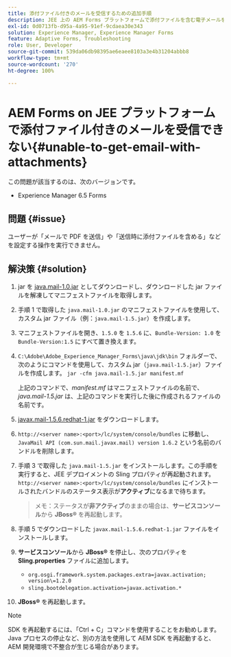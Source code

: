 ```yaml
---
title: 添付ファイル付きのメールを受信するための追加手順
description: JEE 上の AEM Forms プラットフォームで添付ファイルを含む電子メールを取得できない場合のエラーの修正方法を説明します。
exl-id: 0d0713fb-d95a-4a95-91ef-9cdaea30e343
solution: Experience Manager, Experience Manager Forms
feature: Adaptive Forms, Troubleshooting
role: User, Developer
source-git-commit: 539da06db98395ae6eaee8103a3e4b31204abbb8
workflow-type: tm+mt
source-wordcount: '270'
ht-degree: 100%

---
```


# AEM Forms on JEE プラットフォームで添付ファイル付きのメールを受信できない{#unable-to-get-email-with-attachments}

この問題が該当するのは、次のバージョンです。

* Experience Manager 6.5 Forms

## 問題 {#issue}

ユーザーが「メールで PDF を送信」や「送信時に添付ファイルを含める」などを設定する操作を実行できません。

## 解決策 {#solution}

1. jar を [java.mail-1.0.jar](/help/forms/using/java.mail-1.0.jar) としてダウンロードし、ダウンロードした jar ファイルを解凍してマニフェストファイルを取得します。

1. 手順 1 で取得した `java.mail-1.0.jar` のマニフェストファイルを使用して、カスタム jar ファイル（例：`java.mail-1.5.jar`）を作成します。

1. マニフェストファイルを開き、`1.5.0` を `1.5.6` に、`Bundle-Version: 1.0` を `Bundle-Version:1.5` にすべて置き換えます。

1. `C:\Adobe\Adobe_Experience_Manager_Forms\java\jdk\bin` フォルダーで、次のようにコマンドを使用して、カスタム jar（`java.mail-1.5.jar`）ファイルを作成します。
   `jar -cfm java.mail-1.5.jar manifest.mf`

   上記のコマンドで、*manifest.mf* はマニフェストファイルの名前で、*java.mail-1.5.jar* は、上記のコマンドを実行した後に作成されるファイルの名前です。

1. [javax.mail-1.5.6.redhat-1.jar](https://mvnrepository.com/artifact/com.sun.mail/javax.mail/1.5.6.redhat-1) をダウンロードします。

1. `http://<server name>:<port>/lc/system/console/bundles` に移動し、`JavaMail API (com.sun.mail.javax.mail) version 1.6.2` という名前のバンドルを削除します。

1. 手順 3 で取得した `java.mail-1.5.jar` をインストールします。この手順を実行すると、JEE デプロイメントの Sling プロパティが再起動されます。`http://<server name>:<port>/lc/system/console/bundles` にインストールされたバンドルのステータス表示が&#x200B;**アクティブ**&#x200B;になるまで待ちます。

   >メモ：ステータスが&#x200B;**非アクティブ**&#x200B;のままの場合は、**サービスコンソール**&#x200B;から **JBoss®** を再起動します。


1. 手順 5 でダウンロードした `javax.mail-1.5.6.redhat-1.jar` ファイルをインストールします。

1. **サービスコンソール**&#x200B;から **JBoss®** を停止し、次のプロパティを **Sling.properties** ファイルに追加します。
   * `org.osgi.framework.system.packages.extra=javax.activation; version\=1.2.0`
   * `sling.bootdelegation.activation=javax.activation.*`

1. **JBoss®** を再起動します。

>[!NOTE]
>
> SDK を再起動するには、「Ctrl + C」コマンドを使用することをお勧めします。Java プロセスの停止など、別の方法を使用して AEM SDK を再起動すると、AEM 開発環境で不整合が生じる場合があります。
